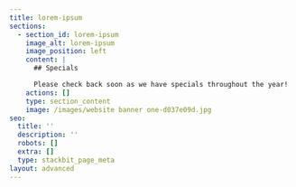```yaml
---
title: lorem-ipsum
sections:
  - section_id: lorem-ipsum
    image_alt: lorem-ipsum
    image_position: left
    content: |
      ## Specials

      Please check back soon as we have specials throughout the year!
    actions: []
    type: section_content
    image: /images/website banner one-d037e09d.jpg
seo:
  title: ''
  description: ''
  robots: []
  extra: []
  type: stackbit_page_meta
layout: advanced
---
```

